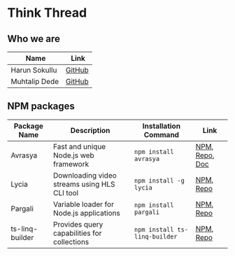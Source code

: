 # Think Thread

## Who we are

| Name | Link |
|------|------|
| Harun Sokullu | [GitHub](https://github.com/suphero) |
| Muhtalip Dede | [GitHub](https://github.com/muhtalipdede) |

## NPM packages

| Package Name | Description | Installation Command | Link |
|--------------|-------------|----------------------|------|
| Avrasya | Fast and unique Node.js web framework | `npm install avrasya` | [NPM](https://www.npmjs.com/package/avrasya), [Repo](https://github.com/ThinkThread/avrasya), [Doc](https://avrasya.fly.dev/) |
| Lycia | Downloading video streams using HLS CLI tool | `npm install -g lycia` | [NPM](https://www.npmjs.com/package/lycia), [Repo](https://github.com/ThinkThread/lycia) |
| Pargali | Variable loader for Node.js applications | `npm install pargali` | [NPM](https://www.npmjs.com/package/pargali), [Repo](https://github.com/ThinkThread/pargali) |
| ts-linq-builder | Provides query capabilities for collections | `npm install ts-linq-builder` | [NPM](https://www.npmjs.com/package/ts-linq-builder), [Repo](https://github.com/ThinkThread/ts-linq-builder) |
